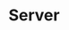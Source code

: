 ---
layout: tag-list
type: tag
title: Server
slug: server
category: development
sidebar: true
order: 2
description: >
   get to know the server(Back-end)
---